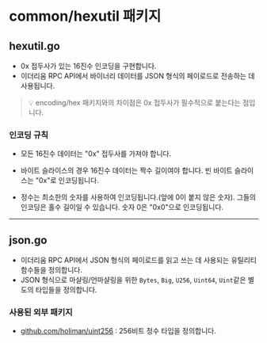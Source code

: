# common/hexutil 패키지

## hexutil.go

- 0x 접두사가 있는 16진수 인코딩을 구현합니다.
- 이더리움 RPC API에서 바이너리 데이터를 JSON 형식의 페이로드로 전송하는 데 사용됩니다.

> 💡 encoding/hex 패키지와의 차이점은 0x 접두사가 필수적으로 붙는다는 점입니다.

### 인코딩 규칙

* 모든 16진수 데이터는 "0x" 접두사를 가져야 합니다.

* 바이트 슬라이스의 경우 16진수 데이터는 짝수 길이여야 합니다. 빈 바이트 슬라이스는 "0x"로 인코딩됩니다.

* 정수는 최소한의 숫자를 사용하여 인코딩됩니다.(앞에 0이 붙지 않은 숫자). 그들의 인코딩은 홀수 길이일 수 있습니다. 숫자 0은 "0x0"으로 인코딩됩니다.

---

## json.go

- 이더리움 RPC API에서 JSON 형식의 페이로드를 읽고 쓰는 데 사용되는 유틸리티 함수들을 정의합니다.
- JSON 형식으로 마샬링/언마샬링을 위한 `Bytes`, `Big`, `U256`, `Uint64`, `Uint`같은 별도의 타입들을 정의합니다.

### 사용된 외부 패키지

- [github.com/holiman/uint256](https://github.com/holiman/uint256) : 256비트 정수 타입을 정의합니다.